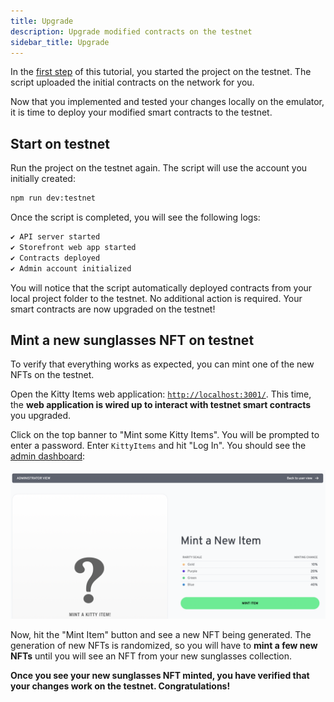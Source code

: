 ```yaml
---
title: Upgrade
description: Upgrade modified contracts on the testnet
sidebar_title: Upgrade
---
```


In the [first step](/kitty-items/start/) of this tutorial, you started the project on the testnet. The script uploaded the initial contracts on the network for you.

Now that you implemented and tested your changes locally on the emulator, it is time to deploy your modified smart contracts to the testnet.

## Start on testnet

Run the project on the testnet again. The script will use the account you initially created:

```sh
npm run dev:testnet
```

Once the script is completed, you will see the following logs:

```sh
✔ API server started
✔ Storefront web app started
✔ Contracts deployed
✔ Admin account initialized
```

You will notice that the script automatically deployed contracts from your local project folder to the testnet. No additional action is required. Your smart contracts are now upgraded on the testnet!

## Mint a new sunglasses NFT on testnet

To verify that everything works as expected, you can mint one of the new NFTs on the testnet.

Open the Kitty Items web application: [`http://localhost:3001/`](http://localhost:3001/). This time, the **web application is wired up to interact with testnet smart contracts** you upgraded.

Click on the top banner to "Mint some Kitty Items". You will be prompted to enter a password. Enter `KittyItems` and hit "Log In". You should see the [admin dashboard](http://localhost:3001/admin/mint/):

![admin-ui](admin-ui.png)

Now, hit the "Mint Item" button and see a new NFT being generated. The generation of new NFTs is randomized, so you will have to **mint a few new NFTs** until you will see an NFT from your new sunglasses collection.

**Once you see your new sunglasses NFT minted, you have verified that your changes work on the testnet. Congratulations!**

